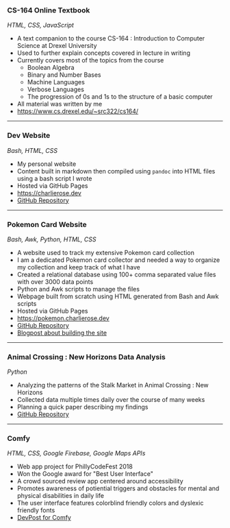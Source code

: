 <h3 class="pr">CS-164 Online Textbook</h3>

_HTML, CSS, JavaScript_

* A text companion to the course CS-164 : Introduction to Computer Science
	at Drexel University
* Used to further explain concepts covered in lecture in writing
* Currently covers most of the topics from the course
	* Boolean Algebra
	* Binary and Number Bases
	* Machine Languages
	* Verbose Languages
	* The progression of 0s and 1s to the structure of a basic computer
* All material was written by me
* <https://www.cs.drexel.edu/~src322/cs164/>

---

<h3 class="po">Dev Website</h3>

_Bash, HTML, CSS_

* My personal website
* Content built in markdown then compiled using `pandoc` into HTML files
	using a bash script I wrote
* Hosted via GitHub Pages
* <https://charlierose.dev>
* [GitHub Repository](https://github.com/charlierosec/dev-website)

---

<h3 class="py">Pokemon Card Website</h3>

_Bash, Awk, Python, HTML, CSS_

* A website used to track my extensive Pokemon card collection
* I am a dedicated Pokemon card collector and needed a way to organize my collection
	and keep track of what I have
* Created a relational database using 100+ comma separated value files with over 
    3000 data points
* Python and Awk scripts to manage the files
* Webpage built from scratch using HTML generated from Bash and Awk scripts
* Hosted via GitHub Pages
* <https://pokemon.charlierose.dev>
* [GitHub Repository](https://github.com/charlierosec/pokemoncards)
* [Blogpost about building the site](blogposts/2020-06-25_pokemon.html)

--- 

<h3 class="pg">Animal Crossing : New Horizons Data Analysis</h3>

_Python_

* Analyzing the patterns of the Stalk Market in Animal Crossing : New Horizons
* Collected data multiple times daily over the course of many weeks
* Planning a quick paper describing my findings
* [GitHub Repository](https://github.com/charlierosec/animalcrossingresearch)

---

<h3 class="pb">Comfy</h3>

_HTML, CSS, Google Firebase, Google Maps APIs_

* Web app project for PhillyCodeFest 2018
* Won the Google award for "Best User Interface"
* A crowd sourced review app centered around accessibility
* Promotes awareness of potiential triggers and obstacles for mental and 
	physical disabilities in daily life
* The user interface features colorblind friendly colors and dyslexic friendly
	fonts
* [DevPost for Comfy](https://devpost.com/software/comfy)


